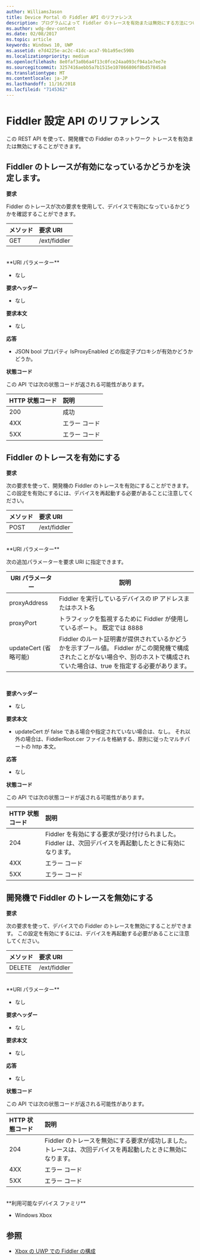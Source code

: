 ```yaml
---
author: WilliamsJason
title: Device Portal の Fiddler API のリファレンス
description: プログラムによって Fiddler のトレースを有効または無効にする方法について説明します。
ms.author: wdg-dev-content
ms.date: 02/08/2017
ms.topic: article
keywords: Windows 10, UWP
ms.assetid: e7d4225e-ac2c-41dc-aca7-9b1a95ec590b
ms.localizationpriority: medium
ms.openlocfilehash: 8e0faf3a0b6a4f13c0fce24aa093cf94a1e7ee7e
ms.sourcegitcommit: 3257416aebb5a7b1515e107866806f8bd57845a8
ms.translationtype: MT
ms.contentlocale: ja-JP
ms.lasthandoff: 11/16/2018
ms.locfileid: "7145362"
---
```

# <a name="fiddler-settings-api-reference"></a>Fiddler 設定 API のリファレンス   
この REST API を使って、開発機での Fiddler のネットワーク トレースを有効または無効にすることができます。

## <a name="determine-if-fiddler-tracing-is-enabled"></a>Fiddler のトレースが有効になっているかどうかを決定します。

**要求**

Fiddler のトレースが次の要求を使用して、デバイスで有効になっているかどうかを確認することができます。

メソッド      | 要求 URI
:------     | :-----
GET | /ext/fiddler
<br />
**URI パラメーター**

- なし

**要求ヘッダー**

- なし

**要求本文**   

- なし

**応答**   

- JSON bool プロパティ IsProxyEnabled どの指定子プロキシが有効かどうかどうか。

**状態コード**

この API では次の状態コードが返される可能性があります。

HTTP 状態コード      | 説明
:------     | :-----
200 | 成功
4XX | エラー コード
5XX | エラー コード

## <a name="enable-fiddler-tracing"></a>Fiddler のトレースを有効にする

**要求**

次の要求を使って、開発機の Fiddler のトレースを有効にすることができます。  この設定を有効にするには、デバイスを再起動する必要があることに注意してください。

メソッド      | 要求 URI
:------     | :-----
POST | /ext/fiddler
<br />
**URI パラメーター**

次の追加パラメーターを要求 URI に指定できます。

| URI パラメーター      | 説明     | 
| ------------------ |-----------------|
| proxyAddress       | Fiddler を実行しているデバイスの IP アドレスまたはホスト名 |
| proxyPort          | トラフィックを監視するために Fiddler が使用しているポート。 既定では 8888 |
| updateCert (省略可能)| Fiddler のルート証明書が提供されているかどうかを示すブール値。 Fiddler がこの開発機で構成されたことがない場合や、別のホストで構成されていた場合は、true を指定する必要があります。  |
<br>

**要求ヘッダー**

- なし

**要求本文**

- updateCert が false である場合や指定されていない場合は、なし。 それ以外の場合は、FiddlerRoot.cer ファイルを格納する、原則に従ったマルチパートの http 本文。

**応答**   

- なし  

**状態コード**

この API では次の状態コードが返される可能性があります。

HTTP 状態コード      | 説明
:------     | :-----
204 | Fiddler を有効にする要求が受け付けられました。 Fiddler は、次回デバイスを再起動したときに有効になります。
4XX | エラー コード
5XX | エラー コード

## <a name="disable-fiddler-tracing-on-the-devkit"></a>開発機で Fiddler のトレースを無効にする

**要求**

次の要求を使って、デバイスでの Fiddler のトレースを無効にすることができます。 この設定を有効にするには、デバイスを再起動する必要があることに注意してください。

メソッド      | 要求 URI
:------     | :-----
DELETE | /ext/fiddler
<br />
**URI パラメーター**

- なし

**要求ヘッダー**

- なし

**要求本文**   

- なし

**応答**   

- なし 

**状態コード**

この API では次の状態コードが返される可能性があります。

HTTP 状態コード      | 説明
:------     | :-----
204 | Fiddler のトレースを無効にする要求が成功しました。 トレースは、次回デバイスを再起動したときに無効になります。
4XX | エラー コード
5XX | エラー コード

<br />
**利用可能なデバイス ファミリ**

* Windows Xbox

## <a name="see-also"></a>参照
- [Xbox の UWP での Fiddler の構成](uwp-fiddler.md)

